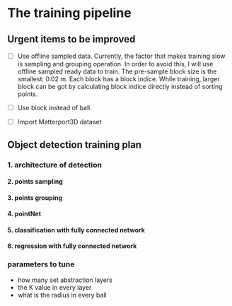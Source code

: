 # The training pipeline

## Urgent items to be improved
- [ ] Use offline sampled data. Currently, the factor that makes training slow is sampling and grouping operation. In order to avoid this, I will use offline sampled ready data to train. The pre-sample block size is the smallest: 0.02 m. Each block has a block indice. While training, larger block can be got by calculating block indice directly instead of sorting points.
- [ ] Use block instead of ball.
- [ ] Import Matterport3D dataset



## Object detection training plan

### 1. architecture of detection
#### 2. points sampling
#### 3. points grouping
#### 4. pointNet
#### 5. classification with fully connected network
#### 6. regression with fully connected network


### parameters to tune
* how many set abstraction layers
* the K value in every layer
* what is the radius in every ball
